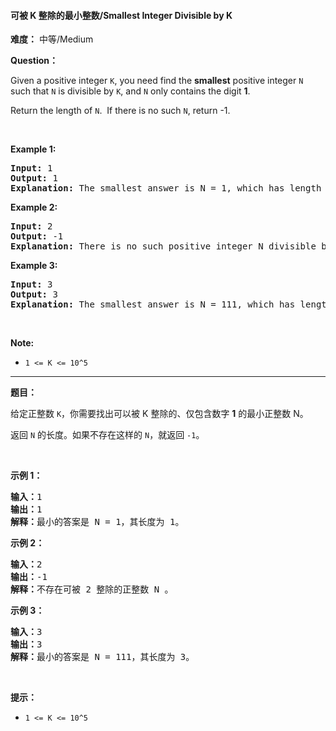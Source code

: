 #### 可被 K 整除的最小整数/Smallest Integer Divisible by K
**难度：** 中等/Medium

**Question：** 

<p>Given a positive integer <code>K</code>, you need find the <strong>smallest</strong>&nbsp;positive integer <code>N</code> such that <code>N</code> is divisible by <code>K</code>, and <code>N</code> only contains the digit <strong>1</strong>.</p>

<p>Return the&nbsp;length of <code>N</code>.&nbsp; If there is no such <code>N</code>,&nbsp;return -1.</p>

<p>&nbsp;</p>

<p><strong>Example 1:</strong></p>

<pre>
<strong>Input:</strong> 1
<strong>Output:</strong> 1
<strong>Explanation:</strong> The smallest answer is N = 1, which has length 1.</pre>

<p><strong>Example 2:</strong></p>

<pre>
<strong>Input:</strong> 2
<strong>Output:</strong> -1
<strong>Explanation:</strong> There is no such positive integer N divisible by 2.</pre>

<p><strong>Example 3:</strong></p>

<pre>
<strong>Input:</strong> 3
<strong>Output:</strong> 3
<strong>Explanation:</strong> The smallest answer is N = 111, which has length 3.</pre>

<p>&nbsp;</p>

<p><strong>Note:</strong></p>

<ul>
	<li><code>1 &lt;= K &lt;= 10^5</code></li>
</ul>

------

**题目：** 
<p>给定正整数&nbsp;<code>K</code>，你需要找出可以被 K 整除的、仅包含数字 <strong>1</strong> 的最小正整数 N。</p>

<p>返回&nbsp;<code>N</code>&nbsp;的长度。如果不存在这样的&nbsp;<code>N</code>，就返回 <code>-1</code>。</p>

<p>&nbsp;</p>

<p><strong>示例 1：</strong></p>

<pre><strong>输入：</strong>1
<strong>输出：</strong>1
<strong>解释：</strong>最小的答案是 N = 1，其长度为 1。</pre>

<p><strong>示例 2：</strong></p>

<pre><strong>输入：</strong>2
<strong>输出：</strong>-1
<strong>解释：</strong>不存在可被 2 整除的正整数 N 。</pre>

<p><strong>示例 3：</strong></p>

<pre><strong>输入：</strong>3
<strong>输出：</strong>3
<strong>解释：</strong>最小的答案是 N = 111，其长度为 3。</pre>

<p>&nbsp;</p>

<p><strong>提示：</strong></p>

<ul>
	<li><code>1 &lt;= K &lt;= 10^5</code></li>
</ul>

